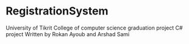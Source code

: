 # RegistrationSystem
University of Tikrit College of computer science graduation project
C# project Written by Rokan Ayoub and Arshad Sami 
